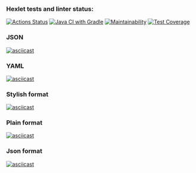 ### Hexlet tests and linter status:
[![Actions Status](https://github.com/ArturAkhmetovSochi/java-project-71/actions/workflows/hexlet-check.yml/badge.svg)](https://github.com/ArturAkhmetovSochi/java-project-71/actions)
[![Java CI with Gradle](https://github.com/ArturAkhmetovSochi/java-project-71/actions/workflows/main.yml/badge.svg?branch=main)](https://github.com/ArturAkhmetovSochi/java-project-71/actions/workflows/main.yml)
[![Maintainability](https://api.codeclimate.com/v1/badges/a5c8ab891bc609ab656a/maintainability)](https://codeclimate.com/github/ArturAkhmetovSochi/java-project-71/maintainability)
[![Test Coverage](https://api.codeclimate.com/v1/badges/a5c8ab891bc609ab656a/test_coverage)](https://codeclimate.com/github/ArturAkhmetovSochi/java-project-71/test_coverage)
### JSON
[![asciicast](https://asciinema.org/a/jpSBrJtOswp8xF07QKZWI7FZF.svg)](https://asciinema.org/a/jpSBrJtOswp8xF07QKZWI7FZF)

### YAML
[![asciicast](https://asciinema.org/a/985sfcg2UBcSqJjE92YuxSnDZ.svg)](https://asciinema.org/a/985sfcg2UBcSqJjE92YuxSnDZ)

### Stylish format 
[![asciicast](https://asciinema.org/a/HTwzKZVG32bArPhBUJXqG51Je.svg)](https://asciinema.org/a/HTwzKZVG32bArPhBUJXqG51Je)

### Plain format
[![asciicast](https://asciinema.org/a/0tmOBc3K4NwnClBu0rD8eWoOI.svg)](https://asciinema.org/a/0tmOBc3K4NwnClBu0rD8eWoOI)

### Json format
[![asciicast](https://asciinema.org/a/87Fe3cZ9hbh0kOAzTGSWZnrdt.svg)](https://asciinema.org/a/87Fe3cZ9hbh0kOAzTGSWZnrdt)
